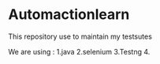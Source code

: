 # Automactionlearn
This repository use to maintain my testsutes


We are using :
1.java
2.selenium
3.Testng
4.
